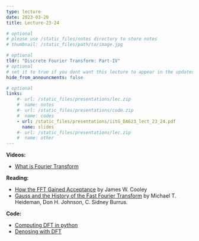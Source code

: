 ```yaml
---
type: lecture
date: 2023-03-20
title: Lecture-23-24

# optional
# please use /static_files/notes directory to store notes
# thumbnail: /static_files/path/to/image.jpg

# optional
tldr: "Discrete Fourier Transform: Part-IV"
# optional
# set it to true if you dont want this lecture to appear in the updates section
hide_from_announcments: false

# optional
links: 
    #- url: /static_files/presentations/lec.zip
    #  name: notes
    #- url: /static_files/presentations/code.zip
    #  name: codes
    - url: /static_files/presentations/iitG_DA623_lect_23_24.pdf
      name: slides
    #- url: /static_files/presentations/lec.zip
    #  name: other
---
```


**Videos:**
- [What is Fourier Transform](https://www.3blue1brown.com/lessons/fourier-transforms)

**Reading:**
- [How the FFT Gained Acceptance](https://dl.acm.org/doi/pdf/10.1145/87252.88078) by James W. Cooley
- [Gauss and the History of the Fast Fourier Transform](https://www.cis.rit.edu/class/simg716/Gauss_History_FFT.pdf) by Michael T. Heideman, Don H. Johnson, C. Sidney Burrus.

**Code:**
- [Computing DFT in python](/da623/static_files/presentations/class_24_samp_DFT.ipynb)
- [Denosing with DFT](/da623/static_files/presentations/lect_23_denoise.ipynb)

